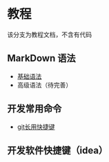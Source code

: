 # 教程
该分支为教程文档，不含有代码

## MarkDown 语法
- [基础语法](/markdown/Markdown基础语法.md)
- 高级语法（待完善）

## 开发常用命令
- [git长用快捷键](/快捷键/git版本控制快捷键.md "git命令")


## 开发软件快捷键（idea）